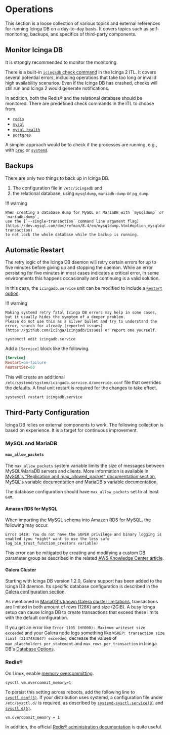 # Operations

This section is a loose collection of various topics and external references for running Icinga DB on a day-to-day basis.
It covers topics such as self-monitoring, backups, and specifics of third-party components.

## Monitor Icinga DB

It is strongly recommended to monitor the monitoring.

There is a built-in [`icingadb` check command](https://icinga.com/docs/icinga-2/latest/doc/10-icinga-template-library/#icingadb) in the Icinga 2 ITL.
It covers several potential errors, including operations that take too long or invalid high availability scenarios.
Even if the Icinga DB has crashed, checks will still run and Icinga 2 would generate notifications.

In addition, both the Redis® and the relational database should be monitored.
There are predefined check commands in the ITL to choose from.

- [`redis`](https://icinga.com/docs/icinga-2/latest/doc/10-icinga-template-library/#redis)
- [`mysql`](https://icinga.com/docs/icinga-2/latest/doc/10-icinga-template-library/#mysql)
- [`mysql_health`](https://icinga.com/docs/icinga-2/latest/doc/10-icinga-template-library/#mysql_health)
- [`postgres`](https://icinga.com/docs/icinga-2/latest/doc/10-icinga-template-library/#postgres)

A simpler approach would be to check if the processes are running, e.g.,
with [`proc`](https://icinga.com/docs/icinga-2/latest/doc/10-icinga-template-library/#procs) or
[`systemd`](https://icinga.com/docs/icinga-2/latest/doc/10-icinga-template-library/#systemd).

## Backups

There are only two things to back up in Icinga DB.

1. The configuration file in `/etc/icingadb` and
2. the relational database, using `mysqldump`, `mariadb-dump` or `pg_dump`.

!!! warning

    When creating a database dump for MySQL or MariaDB with `mysqldump` or `mariadb-dump`,
    use the [`--single-transaction` command line argument flag](https://dev.mysql.com/doc/refman/8.4/en/mysqldump.html#option_mysqldump_single-transaction)
    to not lock the whole database while the backup is running.

## Automatic Restart

<!-- NOTE: Would be obsolete after https://git.icinga.com/packages/icingadb/-/merge_requests/10 -->

The retry logic of the Icinga DB daemon will retry certain errors for up to five minutes before giving up and stopping the daemon.
While an error persisting for five minutes in most cases indicates a critical error,
in some environments this happens occasionally and continuing is a valid solution.

In this case, the `icingadb.service` unit can be modified to include a [`Restart` option](https://www.freedesktop.org/software/systemd/man/latest/systemd.service.html#Restart=).

!!! warning

    Making systemd retry fatal Icinga DB errors may help in some cases, but it usually hides the symptom of a deeper problem.
    Please do not use this as a silver bullet and try to understand the error, search for already [reported issues](https://github.com/Icinga/icingadb/issues) or report one yourself.

```shell
systemctl edit icingadb.service
```

Add a `[Service]` block like the following.

```ini
[Service]
Restart=on-failure
RestartSec=60
```

This will create an additional `/etc/systemd/system/icingadb.service.d/override.conf` file that overrides the defaults.
A final unit restart is required for the changes to take effect.

```shell
systemctl restart icingadb.service
```

## Third-Party Configuration

Icinga DB relies on external components to work.
The following collection is based on experience.
It is a target for continuous improvement.

### MySQL and MariaDB

#### `max_allow_packets`

The `max_allow_packets` system variable limits the size of messages between MySQL/MariaDB servers and clients.
More information is available in
[MySQL's "Replication and max_allowed_packet" documentation section](https://dev.mysql.com/doc/refman/8.4/en/replication-features-max-allowed-packet.html),
[MySQL's variable documentation](https://dev.mysql.com/doc/refman/8.4/en/server-system-variables.html#sysvar_max_allowed_packet) and
[MariaDB's variable documentation](https://mariadb.com/kb/en/server-system-variables/#max_allowed_packet).

The database configuration should have `max_allow_packets` set to at least `64M`.

#### Amazon RDS for MySQL

When importing the MySQL schema into Amazon RDS for MySQL, the following may occur.

```
Error 1419: You do not have the SUPER privilege and binary logging is enabled (you *might* want to use the less safe log_bin_trust_function_creators variable)
```

This error can be mitigated by creating and modifying a custom DB parameter group as described in the related [AWS Knowledge Center article](https://repost.aws/knowledge-center/rds-mysql-functions).

#### Galera Cluster

Starting with Icinga DB version 1.2.0, Galera support has been added to the Icinga DB daemon.
Its specific database configuration is described in the [Galera configuration section](03-Configuration.md#galera-cluster).

As mentioned in [MariaDB's known Galera cluster limitations](https://mariadb.com/kb/en/mariadb-galera-cluster-known-limitations/),
transactions are limited in both amount of rows (128K) and size (2GiB).
A busy Icinga setup can cause Icinga DB to create transactions that exceed these limits with the default configuration.

If you get an error like `Error 1105 (HY000): Maximum writeset size exceeded`
and your Galera node logs something like `WSREP: transaction size limit (2147483647) exceeded`,
decrease the values of `max_placeholders_per_statement` and `max_rows_per_transaction` in Icinga DB's
[Database Options](https://icinga.com/docs/icinga-db/latest/doc/03-Configuration/#database-options).

### Redis®

On Linux, enable [memory overcommitting](https://www.kernel.org/doc/Documentation/vm/overcommit-accounting).

```shell
sysctl vm.overcommit_memory=1
```

To persist this setting across reboots, add the following line to [`sysctl.conf(5)`](https://man7.org/linux/man-pages/man5/sysctl.conf.5.html).
If your distribution uses systemd, a configuration file under `/etc/sysctl.d/` is required, as described by
[`systemd-sysctl.service(8)`](https://www.freedesktop.org/software/systemd/man/latest/systemd-sysctl.service.html) and
[`sysctl.d(5)`](https://man7.org/linux/man-pages/man5/sysctl.d.5.html).

```
vm.overcommit_memory = 1
```

In addition, the official [Redis® administration documentation](https://redis.io/docs/latest/operate/oss_and_stack/management/admin/) is quite useful.
